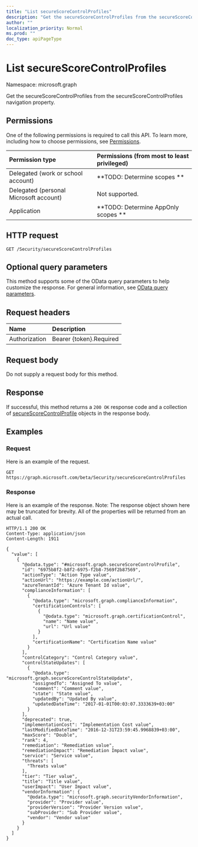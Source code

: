 ```yaml
---
title: "List secureScoreControlProfiles"
description: "Get the secureScoreControlProfiles from the secureScoreControlProfiles navigation property."
author: ""
localization_priority: Normal
ms.prod: ""
doc_type: apiPageType
---
```


# List secureScoreControlProfiles

Namespace: microsoft.graph

Get the secureScoreControlProfiles from the secureScoreControlProfiles navigation property.

## Permissions
One of the following permissions is required to call this API. To learn more, including how to choose permissions, see [Permissions](/concepts/permissions-reference.md).

|Permission type|Permissions (from most to least privileged)|
|:---|:---|
|Delegated (work or school account)|**TODO: Determine scopes **|
|Delegated (personal Microsoft account)|Not supported.|
|Application|**TODO: Determine AppOnly scopes **|

## HTTP request
<!-- {
  "blockType": "ignored"
}
-->
``` http
GET /Security/secureScoreControlProfiles
```

## Optional query parameters
This method supports some of the OData query parameters to help customize the response. For general information, see [OData query parameters](/graph/query-parameters).

## Request headers
|Name|Description|
|:---|:---|
|Authorization|Bearer {token}.Required|

## Request body
Do not supply a request body for this method.

## Response
If successful, this method returns a `200 OK` response code and a collection of [secureScoreControlProfile](../resources/securescorecontrolprofile.md) objects in the response body.

## Examples

### Request
Here is an example of the request.
<!-- {
  "blockType": "request",
  "name": "get_securescorecontrolprofile"
}
-->
``` http
GET https://graph.microsoft.com/beta/Security/secureScoreControlProfiles
```

### Response
Here is an example of the response. Note: The response object shown here may be truncated for brevity. All of the properties will be returned from an actual call.
<!-- {
  "blockType": "response",
  "truncated": true,
  "@odata.type": "collection(microsoft.graph.securescorecontrolprofile)"
}
-->
``` http
HTTP/1.1 200 OK
Content-Type: application/json
Content-Length: 1911

{
  "value": [
    {
      "@odata.type": "#microsoft.graph.secureScoreControlProfile",
      "id": "6975b8f2-b8f2-6975-f2b8-7569f2b87569",
      "actionType": "Action Type value",
      "actionUrl": "https://example.com/actionUrl/",
      "azureTenantId": "Azure Tenant Id value",
      "complianceInformation": [
        {
          "@odata.type": "microsoft.graph.complianceInformation",
          "certificationControls": [
            {
              "@odata.type": "microsoft.graph.certificationControl",
              "name": "Name value",
              "url": "Url value"
            }
          ],
          "certificationName": "Certification Name value"
        }
      ],
      "controlCategory": "Control Category value",
      "controlStateUpdates": [
        {
          "@odata.type": "microsoft.graph.secureScoreControlStateUpdate",
          "assignedTo": "Assigned To value",
          "comment": "Comment value",
          "state": "State value",
          "updatedBy": "Updated By value",
          "updatedDateTime": "2017-01-01T00:03:07.3333639+03:00"
        }
      ],
      "deprecated": true,
      "implementationCost": "Implementation Cost value",
      "lastModifiedDateTime": "2016-12-31T23:59:45.9968839+03:00",
      "maxScore": "Double",
      "rank": 4,
      "remediation": "Remediation value",
      "remediationImpact": "Remediation Impact value",
      "service": "Service value",
      "threats": [
        "Threats value"
      ],
      "tier": "Tier value",
      "title": "Title value",
      "userImpact": "User Impact value",
      "vendorInformation": {
        "@odata.type": "microsoft.graph.securityVendorInformation",
        "provider": "Provider value",
        "providerVersion": "Provider Version value",
        "subProvider": "Sub Provider value",
        "vendor": "Vendor value"
      }
    }
  ]
}
```

